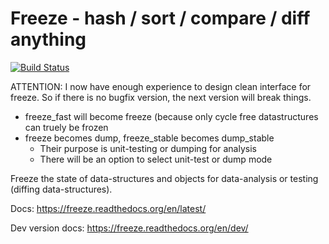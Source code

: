 Freeze - hash / sort / compare / diff anything
==============================================

[![Build Status](https://travis-ci.org/adfinis-sygroup/freeze.png?branch=master)](https://travis-ci.org/adfinis-sygroup/freeze)

ATTENTION: I now have enough experience to design clean interface for freeze.
So if there is no bugfix version, the next version will break things.

* freeze_fast will become freeze (because only cycle free datastructures can
  truely be frozen
* freeze becomes dump, freeze_stable becomes dump_stable
  * Their purpose is unit-testing or dumping for analysis
  * There will be an option to select unit-test or dump mode

Freeze the state of data-structures and objects for data-analysis or testing (diffing data-structures).

Docs: https://freeze.readthedocs.org/en/latest/

Dev version docs: https://freeze.readthedocs.org/en/dev/

